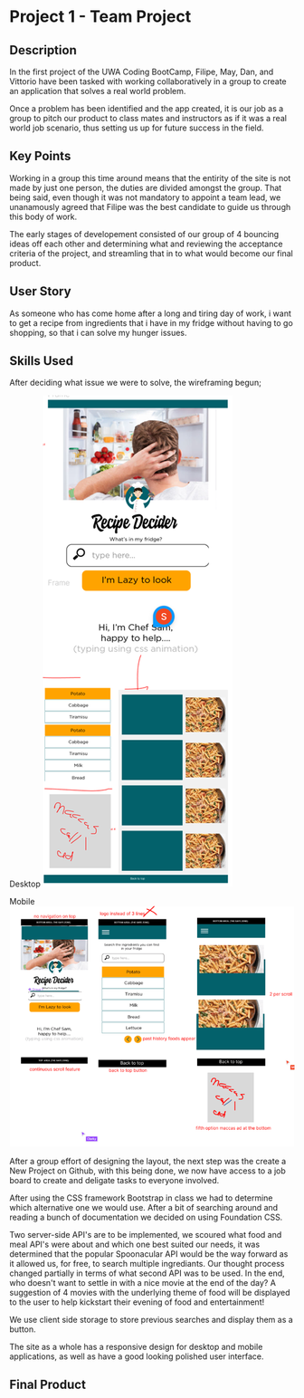 # Project 1 - Team Project

## Description
In the first project of the UWA Coding BootCamp, Filipe, May, Dan, and Vittorio have been tasked with working collaboratively in a group to create an application that solves a real world problem.

Once a problem has been identified and the app created, it is our job as a group to pitch our product to class mates and instructors as if it was a real world job scenario, thus setting us up for future success in the field.

## Key Points
Working in a group this time around means that the entirity of the site is not made by just one person, the duties are divided amongst the group. That being said, even though it was not mandatory to appoint a team lead, we unanamously agreed that Filipe was the best candidate to guide us through this body of work.

The early stages of developement consisted of our group of 4 bouncing ideas off each other and determining what and reviewing the acceptance criteria of the project, and streamling that in to what would become our final product.

## User Story
As someone who has come home after a long and tiring day of work, i want to get a recipe from ingredients that i have in my fridge without having to go shopping, so that i can solve my hunger issues.

## Skills Used
After deciding what issue we were to solve, the wireframing begun;

Desktop
![desktop](/assets/images/wireframe-desktop-readme.PNG)

Mobile
![mobile](/assets/images/wireframe-mobile-readme.png)

After a group effort of designing the layout, the next step was the create a New Project on Github, with this being done, we now have access to a job board to create and deligate tasks to everyone involved.

After using the CSS framework Bootstrap in class we had to determine which alternative one we would use. After a bit of searching around and reading a bunch of documentation we decided on using Foundation CSS.

Two server-side API's are to be implemented, we scoured what food and meal API's were about and which one best suited our needs, it was determined that the popular Spoonacular API would be the way forward as it allowed us, for free, to search multiple ingrediants. Our thought process changed partially in terms of what second API was to be used. In the end, who doesn't want to settle in with a nice movie at the end of the day? A suggestion of 4 movies with the underlying theme of food will be displayed to the user to help kickstart their evening of food and entertainment!

We use client side storage to store previous searches and display them as a button.

The site as a whole has a responsive design for desktop and mobile applications, as well as have a good looking polished user interface.

## Final Product